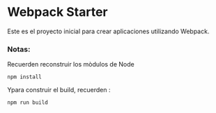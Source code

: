# Webpack Starter

Este es el proyecto inicial para crear aplicaciones utilizando Webpack.

### Notas:
Recuerden reconstruir los mòdulos de Node
```
npm install
```

Ypara construir el build, recuerden : 
```
npm run build
```